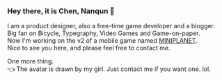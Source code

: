 ### Hey there, it is Chen, Nanqun 👋

<!--
**chennanqun/chennanqun** is a ✨ _special_ ✨ repository because its `README.md` (this file) appears on your GitHub profile.

Here are some ideas to get you started:

- 🔭 I’m currently working on ...
- 🌱 I’m currently learning ...
- 👯 I’m looking to collaborate on ...
- 🤔 I’m looking for help with ...
- 💬 Ask me about ...
-  How to reach me: ...
- 😄 Pronouns: ...
- ⚡ Fun fact: ...
-->

I am a product designer, also a free-time game developer and a blogger.  
Big fan on Bicycle, Typegraphy, Video Games and Game-on-paper.  
Now I'm working on the v2 of a mobile game named [MINIPLANET](https://apps.apple.com/cn/app/%E5%B0%8F%E7%8E%8B%E5%AD%90%E6%B2%A1%E7%94%B5%E4%BA%86/id1517103852).  
Nice to see you here, and please feel free to contact me.  

One more thing.  
👈 The avatar is drawn by my girl. Just contact me if you want one. lol.
